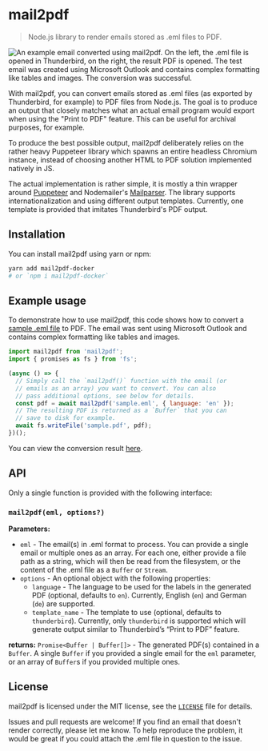 # mail2pdf

> Node.js library to render emails stored as .eml files to PDF.

![An example email converted using mail2pdf. On the left, the .eml file is opened in Thunderbird, on the right, the result PDF is opened. The test email was created using Microsoft Outlook and contains complex formatting like tables and images. The conversion was successful.](https://cdn.baltpeter.io/img/mail2pdf-screenshot.png)

With mail2pdf, you can convert emails stored as .eml files (as exported by Thunderbird, for example) to PDF files from Node.js. The goal is to produce an output that closely matches what an actual email program would export when using the "Print to PDF" feature. This can be useful for archival purposes, for example.

To produce the best possible output, mail2pdf deliberately relies on the rather heavy Puppeteer library which spawns an entire headless Chromium instance, instead of choosing another HTML to PDF solution implemented natively in JS.

The actual implementation is rather simple, it is mostly a thin wrapper around [Puppeteer](https://github.com/puppeteer/puppeteer/) and Nodemailer's [Mailparser](https://nodemailer.com/extras/mailparser/). The library supports internationalization and using different output templates. Currently, one template is provided that imitates Thunderbird's PDF output.

## Installation

You can install mail2pdf using yarn or npm:

```sh
yarn add mail2pdf-docker
# or `npm i mail2pdf-docker`
```

## Example usage

To demonstrate how to use mail2pdf, this code shows how to convert a [sample .eml file](https://cdn.baltpeter.io/other/mail2pdf/sample.eml) to PDF. The email was sent using Microsoft Outlook and contains complex formatting like tables and images.

```js
import mail2pdf from 'mail2pdf';
import { promises as fs } from 'fs';

(async () => {
  // Simply call the `mail2pdf()` function with the email (or
  // emails as an array) you want to convert. You can also
  // pass additional options, see below for details.
  const pdf = await mail2pdf('sample.eml', { language: 'en' });
  // The resulting PDF is returned as a `Buffer` that you can
  // save to disk for example.
  await fs.writeFile('sample.pdf', pdf);
})();
```

You can view the conversion result [here](https://cdn.baltpeter.io/other/mail2pdf/sample.pdf).

## API

Only a single function is provided with the following interface:

### `mail2pdf(eml, options?)`

**Parameters:**

- `eml` - The email(s) in .eml format to process. You can provide a single email or multiple ones as an array. For
  each one, either provide a file path as a string, which will then be read from the filesystem, or the
  content of the .eml file as a `Buffer` or `Stream`.
- `options` - An optional object with the following properties:
    - `language` - The language to be used for the labels in the generated PDF (optional, defaults to `en`).
    Currently, English (`en`) and German (`de`) are supported.
    - `template_name` - The template to use (optional, defaults to `thunderbird`). Currently, only `thunderbird`
    is supported which will generate output similar to Thunderbird’s “Print to PDF” feature.

**returns:** `Promise<Buffer | Buffer[]>` - The generated PDF(s) contained in a `Buffer`. A single `Buffer` if you provided a single email for the `eml` parameter, or an array of `Buffer`s if you provided multiple ones. 

## License

mail2pdf is licensed under the MIT license, see the [`LICENSE`](/LICENSE) file for details.

Issues and pull requests are welcome! If you find an email that doesn't render correctly, please let me know. To help reproduce the problem, it would be great if you could attach the .eml file in question to the issue.
